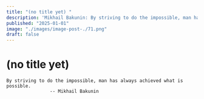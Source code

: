 ```yaml
---
title: "(no title yet) "
description: 'Mikhail Bakunin: By striving to do the impossible, man has always achieved what is possible.'
published: "2025-01-01"
image: "./images/image-post-./71.png"
draft: false
---
```


# (no title yet) 

```shell
By striving to do the impossible, man has always achieved what is possible.
                -- Mikhail Bakunin
```
